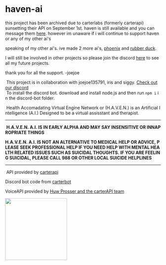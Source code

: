 # haven-ai

this project has been archived due to carterlabs (formerly carterapi) sunsetting their API on September 1st. haven is still available and you can message them [here](https://www.carter.chat/agent/649f2e847579c18c6eb4792b/joejoe/h.a.v.e.n). however im unaware if i will continue to support haven or any of my other ai's

speaking of my other ai's. ive made 2 more ai's, [phoenix](https://www.carter.chat/agent/646fd82f8c1f1c4b255f278c/joejoe/phoenix) and [rubber duck](https://www.carter.chat/agent/64889c91811bc7c958ffa558/joejoe/rubber-duck).

I will still be involved in other projects so please join the discord [here](https://discord.gg/dPjRmm6SEs) to see all my future projects.

thank you for all the support.
-joejoe




 This project is in collaboration with joejoe135791, iris and siggy. [Check out our discord](https://discord.gg/dPjRmm6SEs)
  To install the discord bot. download and install node.js and then run ```npm i``` in the discord-bot folder.
    

  Health Accomadating Virtual Engine Network or (H.A.V.E.N.) is an Artificial Intelligence (A.I.) Designed to be a virtual assisstant and therapist.  
** **

  **H.A.V.E.N. A.I. IS IN EARLY ALPHA AND MAY SAY INSENSITIVE OR INNAPROPRIATE THINGS**  

 **H.A.V.E.N. A.I. IS NOT AN ALTERNATIVE TO MEDICAL HELP OR ADVICE, PLEASE SEEK PROFESSIONAL HELP IF YOU NEED HELP WITH MENTAL HEALTH RELATED ISSUES SUCH AS SUICIDAL THOUGHTS. IF YOU ARE FEELING SUICIDAL, PLEASE CALL 988 OR OTHER LOCAL SUICIDE HELPLINES**  
    
 ** **
    
  API provided by [carterapi](https://carterapi.com)
  
  Discord bot code from [carterbot](https://github.com/kieranperk/CarterBot) 
  
  VoiceAPI provided by [Huw Prosser and the carterAPI team](https://github.com/huwprosser/carter-voice-assistant)
  
<a href="https://www.carterapi.com"><img src="https://151297354-files.gitbook.io/~/files/v0/b/gitbook-x-prod.appspot.com/o/spaces%2FciRkFwFdI6llRRifmbqJ%2Fuploads%2FrWJk4wUxapMwAgqOV3Np%2FBUILT-WITH-CARTER.svg?alt=media&token=32f7a446-b9b8-4ded-9263-1c11158c9c2f" style="width: 200px;" /></a>
